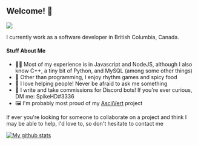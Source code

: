 <h2>Welcome! 👋</h2> 

<img src="https://gpvc.arturio.dev/SpikeHD" />

<p>
  I currently work as a software developer in British Columbia, Canada.
</p>

<h4>Stuff About Me</h4>
<ul>
  <li>👨‍💻 Most of my experience is in Javascript and NodeJS, although I also know C++, a tiny bit of Python, and MySQL (among some other things)</li>
  <li>🍲 Other than programming, I enjoy rhythm games and spicy food</li>
  <li>💙 I love helping people! Never be afraid to ask me something</li>
  <li>🤖 I write and take commissions for Discord bots! If you're ever curious, DM me: SpikeHD#3336</li>
  <li>🖼️ I'm probably most proud of my <a href="https://github.com/SpikeHD/AsciiVert">AsciiVert</a> project</li>
</ul>

<p>
  If ever you're looking for someone to collaborate on a project and think I may be able to help, I'd love to, so don't hesitate to contact me
</p>

[![My github stats](https://github-readme-stats.vercel.app/api?username=SpikeHD)](https://github.com/anuraghazra/github-readme-stats)
